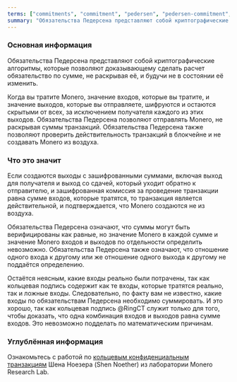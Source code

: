 ```yaml
---
terms: ["commitments", "commitment", "pedersen", "pedersen-commitment", "pedersen-commitments", "обязательство-Педерсена"]
summary: "Обязательства Педерсена представляют собой криптографические алгоритмы, которые позволяют доказывающему сделать расчет обязательство по сумме, не раскрывая её, и будучи не в состоянии её изменить"
---
```


### Основная информация

Обязательства Педерсена представляют собой криптографические алгоритмы, которые позволяют доказывающему сделать расчет обязательство по сумме, не раскрывая её, и будучи не в состоянии её изменить.

Когда вы тратите Monero, значение входов, которые вы тратите, и значение выходов, которые вы отправляете, шифруются и остаются скрытыми от всех, за исключением получателя каждого из этих выходов. Обязательства Педерсена позволяют отправлять Monero, не раскрывая суммы транзакций. Обязательства Педерсена также позволяют проверить действительность транзакций в блокчейне и не создавать Monero из воздуха.

### Что это значит

Если создаются выходы с зашифрованными суммами, включая выход для получателя и выход со сдачей, который уходит обратно к отправителю, и зашифрованная комиссия за проведение транзакции равна сумме входов, которые тратятся, то транзакция является действительной, и подтверждается, что Monero создаются не из воздуха.

Обязательства Педерсена означают, что суммы могут быть верифицированы как равные, но значение Monero в каждой сумме и значение Monero входов и выходов по отдельности определить невозможно. Обязательства Педерсена также означают, что отношение одного входа к другому или же отношение одного выхода к другому не поддаётся определению.

Остаётся неясным, какие входы реально были потрачены, так как кольцевая подпись содержит как те входы, которые тратятся реально, так и ложные входы. Следовательно, по факту вам не известно, какие входы по обязательствам Педерсена необходимо суммировать. И это хорошо, так как кольцевая подпись @RingCT служит только для того, чтобы доказать, что одна комбинация входов и выходов равна сумме входов. Это невозможно подделать по математическим причинам.

### Углублённая информация

Ознакомьтесь с работой по [кольцевым конфиденциальным транзакциям](https://eprint.iacr.org/2015/1098.pdf) Шена Ноезера (Shen Noether) из лаборатории Monero Research Lab.
